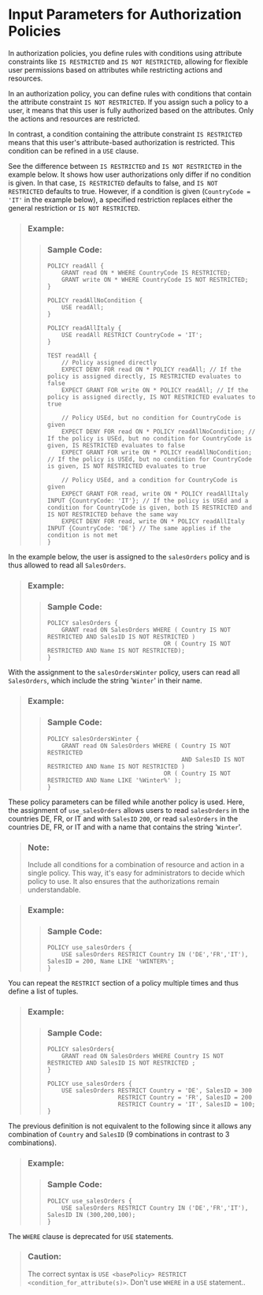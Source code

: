 <!-- loio2fad2acffd3c4bf39ef9ff649461b92a -->

# Input Parameters for Authorization Policies

In authorization policies, you define rules with conditions using attribute constraints like `IS RESTRICTED` and `IS NOT RESTRICTED`, allowing for flexible user permissions based on attributes while restricting actions and resources.



In an authorization policy, you can define rules with conditions that contain the attribute constraint `IS NOT RESTRICTED`. If you assign such a policy to a user, it means that this user is fully authorized based on the attributes. Only the actions and resources are restricted.

In contrast, a condition containing the attribute constraint `IS RESTRICTED` means that this user's attribute-based authorization is restricted. This condition can be refined in a `USE` clause.

See the difference between `IS RESTRICTED` and `IS NOT RESTRICTED` in the example below. It shows how user authorizations only differ if no condition is given. In that case, `IS RESTRICTED` defaults to false, and `IS NOT RESTRICTED` defaults to true. However, if a condition is given \(`CountryCode = 'IT'` in the example below\), a specified restriction replaces either the general restriction or `IS NOT RESTRICTED`.

> ### Example:  
> > ### Sample Code:  
> > ```
> > POLICY readAll {
> >     GRANT read ON * WHERE CountryCode IS RESTRICTED;
> >     GRANT write ON * WHERE CountryCode IS NOT RESTRICTED;
> > }
> > 
> > POLICY readAllNoCondition {
> >     USE readAll; 
> > }
> > 
> > POLICY readAllItaly {
> >     USE readAll RESTRICT CountryCode = 'IT';
> > }
> > 
> > TEST readAll {
> >     // Policy assigned directly
> >     EXPECT DENY FOR read ON * POLICY readAll; // If the policy is assigned directly, IS RESTRICTED evaluates to false
> >     EXPECT GRANT FOR write ON * POLICY readAll; // If the policy is assigned directly, IS NOT RESTRICTED evaluates to true
> > 
> >     // Policy USEd, but no condition for CountryCode is given
> >     EXPECT DENY FOR read ON * POLICY readAllNoCondition; // If the policy is USEd, but no condition for CountryCode is given, IS RESTRICTED evaluates to false
> >     EXPECT GRANT FOR write ON * POLICY readAllNoCondition; // If the policy is USEd, but no condition for CountryCode is given, IS NOT RESTRICTED evaluates to true
> >     
> >     // Policy USEd, and a condition for CountryCode is given
> >     EXPECT GRANT FOR read, write ON * POLICY readAllItaly INPUT {CountryCode: 'IT'}; // If the policy is USEd and a condition for CountryCode is given, both IS RESTRICTED and IS NOT RESTRICTED behave the same way
> >     EXPECT DENY FOR read, write ON * POLICY readAllItaly INPUT {CountryCode: 'DE'} // The same applies if the condition is not met
> > }
> > ```

In the example below, the user is assigned to the `salesOrders` policy and is thus allowed to read all `SalesOrders`.

> ### Example:  
> > ### Sample Code:  
> > ```
> > POLICY salesOrders {
> >     GRANT read ON SalesOrders WHERE ( Country IS NOT RESTRICTED AND SalesID IS NOT RESTRICTED )
> >                                  OR ( Country IS NOT RESTRICTED AND Name IS NOT RESTRICTED);
> > }
> > ```

With the assignment to the `salesOrdersWinter` policy, users can read all `SalesOrders`, which include the string '`Winter`' in their name.

> ### Example:  
> > ### Sample Code:  
> > ```
> > POLICY salesOrdersWinter {
> >     GRANT read ON SalesOrders WHERE ( Country IS NOT RESTRICTED
> >                                       AND SalesID IS NOT RESTRICTED AND Name IS NOT RESTRICTED )
> >                                  OR ( Country IS NOT RESTRICTED AND Name LIKE '%Winter%' );
> > }
> > ```

These policy parameters can be filled while another policy is used. Here, the assignment of `use_salesOrders` allows users to read `salesOrders` in the countries DE, FR, or IT and with `SalesID` `200`, or read `salesOrders` in the countries DE, FR, or IT and with a name that contains the string '`Winter`'.

> ### Note:  
> Include all conditions for a combination of resource and action in a single policy. This way, it's easy for administrators to decide which policy to use. It also ensures that the authorizations remain understandable.

> ### Example:  
> > ### Sample Code:  
> > ```
> > POLICY use_salesOrders {
> >     USE salesOrders RESTRICT Country IN ('DE','FR','IT'), SalesID = 200, Name LIKE '%WINTER%';
> > }
> > ```

You can repeat the `RESTRICT` section of a policy multiple times and thus define a list of tuples.

> ### Example:  
> > ### Sample Code:  
> > ```
> > POLICY salesOrders{
> >     GRANT read ON SalesOrders WHERE Country IS NOT RESTRICTED AND SalesID IS NOT RESTRICTED ;
> > }
> > 
> > POLICY use_salesOrders {
> >     USE salesOrders RESTRICT Country = 'DE', SalesID = 300
> >                     RESTRICT Country = 'FR', SalesID = 200
> >                     RESTRICT Country = 'IT', SalesID = 100;
> > }
> > ```

The previous definition is not equivalent to the following since it allows any combination of `Country` and `SalesID` \(9 combinations in contrast to 3 combinations\).

> ### Example:  
> > ### Sample Code:  
> > ```
> > POLICY use_salesOrders {
> >     USE salesOrders RESTRICT Country IN ('DE','FR','IT'), SalesID IN (300,200,100);
> > }
> > ```

The `WHERE` clause is deprecated for `USE` statements.

> ### Caution:  
> The correct syntax is `USE <basePolicy> RESTRICT <condition_for_attribute(s)>`. Don't use `WHERE` in a `USE` statement..


